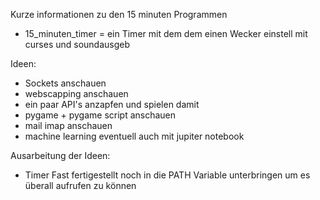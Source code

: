 Kurze informationen zu den 15 minuten Programmen

- 15_minuten_timer = ein Timer mit dem dem einen Wecker einstell mit curses und soundausgeb









Ideen:
- Sockets anschauen
- webscapping anschauen
- ein paar API's anzapfen und spielen damit 
- pygame + pygame script anschauen
- mail imap anschauen
- machine learning eventuell auch mit jupiter notebook


Ausarbeitung der Ideen:
- Timer
	Fast fertigestellt noch in die PATH Variable unterbringen um es überall aufrufen zu können
